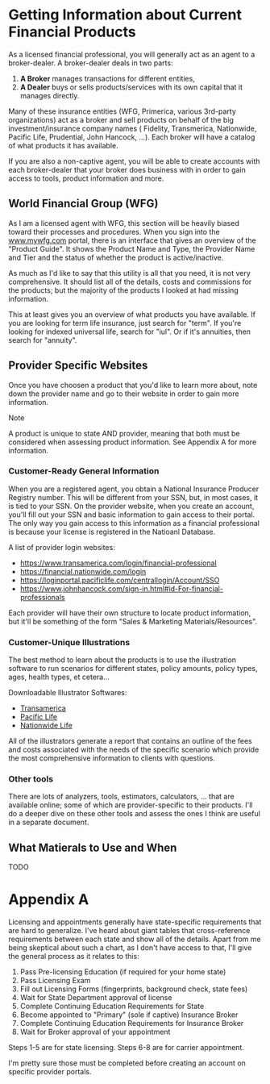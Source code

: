 # Getting Information about Current Financial Products

As a licensed financial professional, you will generally act as an agent to a broker-dealer.
A broker-dealer deals in two parts:
  1. **A Broker** manages transactions for different
entities, 
  2. **A Dealer** buys or sells products/services with its own capital that it manages
directly.

Many of these insurance entities (WFG, Primerica, various 3rd-party organizations)
act as a broker and sell products on behalf of the big investment/insurance company names (
Fidelity, Transmerica, Nationwide, Pacific Life, Prudential, John Hancock, ...).  Each broker
will have a catalog of what products it has available.

If you are also a non-captive agent, you will be able to create accounts with each broker-dealer
that your broker does business with in order to gain access to tools, product information and more.

## World Financial Group (WFG)

As I am a licensed agent with WFG, this section will be heavily biased toward their processes and
procedures.  When you sign into the www.mywfg.com portal, there is an interface that gives an
overview of the "Product Guide".  It shows the Product Name and Type, the Provider Name and Tier
and the status of whether the product is active/inactive.

As much as I'd like to say that this utility is all that you need, it is not very comprehensive.
It should list all of the details, costs and commissions for the products; but the majority of
the products I looked at had missing information.

This at least gives you an overview of what products you have available.  If you are looking for
term life insurance, just search for "term".  If you're looking for indexed universal life, search
for "iul".  Or if it's annuities, then search for "annuity".

## Provider Specific Websites

Once you have choosen a product that you'd like to learn more about, note down the provider name
and go to their website in order to gain more information.  

> [!NOTE]
> A product is unique to state AND provider, meaning that both must be considered when
> assessing product information.  See Appendix A for more information.

### Customer-Ready General Information

When you are a registered agent, you obtain a National Insurance Producer Registry number.  This
will be different from your SSN, but, in most cases, it is tied to your SSN.  On the provider
website, when you create an account, you'll fill out your SSN and basic information to gain access
to their portal.  The only way you gain access to this information as a financial professional
is because your license is registered in the Natioanl Database.

A list of provider login websites:
- https://www.transamerica.com/login/financial-professional
- https://financial.nationwide.com/login
- https://loginportal.pacificlife.com/centrallogin/Account/SSO
- https://www.johnhancock.com/sign-in.html#id-For-financial-professionals

Each provider will have their own structure to locate product information, but it'll be something
of the form "Sales & Marketing Materials/Resources".

### Customer-Unique Illustrations

The best method to learn about the products is to use the illustration software to run scenarios
for different states, policy amounts, policy types, ages, health types, et cetera...

Downloadable Illustrator Softwares:
- [Transamerica](https://www.mywfg.com/transamerica-offline-illustrator-download)
- [Pacific Life](https://lifelineportal.pacificlife.com/wps/myportal/lifeline/Resource-Center/Software---Tools/Illustrations--%22Navigator%22-)
- [Nationwide Life](https://financial.nationwide.com/iApp/ssc/tool/illustrations/lifemgr.action)

All of the illustrators generate a report that contains an outline of the fees and costs associated
with the needs of the specific scenario which provide the most comprehensive information to clients
with questions.

### Other tools

There are lots of analyzers, tools, estimators, calculators, ... that are available online; some of
which are provider-specific to their products.  I'll do a deeper dive on these other tools and
assess the ones I think are useful in a separate document.

## What Matierals to Use and When

TODO

# Appendix A

Licensing and appointments generally have state-specific requirements that are hard to generalize.
I've heard about giant tables that cross-reference requirements between each state and show all
of the details.  Apart from me being skeptical about such a chart, as I don't have access to that,
I'll give the general process as it relates to this:

1. Pass Pre-licensing Education (if required for your home state)
2. Pass Licensing Exam
3. Fill out Licensing Forms (fingerprints, background check, state fees)
4. Wait for State Department approval of license
5. Complete Continuing Education Requirements for State
6. Become appointed to "Primary" (sole if captive) Insurance Broker
7. Complete Continuing Education Requirements for Insurance Broker
8. Wait for Broker approval of your appointment

Steps 1-5 are for state licensing.
Steps 6-8 are for carrier appointment.

I'm pretty sure those must be completed before creating an account on specific provider portals.
